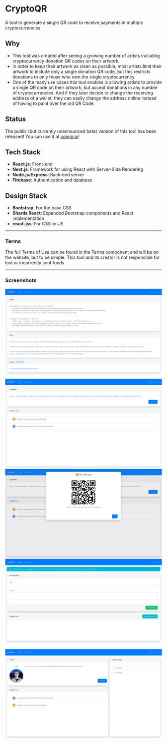 # CryptoQR
A tool to generate a single QR code to receive payments in multiple cryptocurrencies

## Why
* This tool was created after seeing a growing number of artists including cryptocurrency donation QR codes on their artwork.
* In order to keep their artwork as clean as possible, most artists limit their artwork to include only a single donation QR code, but this restricts donations to only those who own the single cryptocurrency.
* One of the many use cases this tool enables is allowing artists to provide a single QR code on their artwork, but accept donations in any number of cryptocurrencies. And if they later decide to change the receiving address of a wallet, they can easily change the address online instead of having to paint over the old QR Code.

## Status
The public (but currently unannounced beta) version of this tool has been released!
You can use it at [coinqr.io](https://coinqr.io)!

## Tech Stack
* **React.js**: Front-end
* **Next.js**: Framework for using React with Server-Side Rendering
* **Node.js**/**Express**: Back-end server
* **Firebase**: Authentication and database

## Design Stack
* **Bootstrap**: For the base CSS
* **Shards React**: Expanded Bootstrap components and React implementation
* **react-jss**: For CSS-in-JS

---

### Terms
The full Terms of Use can be found in the Terms component and will be on the website, but to be simple:
This tool and its creator is not responsible for lost or incorrectly sent funds.

---

### Screenshots
![Home](./screenshots/home.png)
![QR Page](./screenshots/qr-page.png)
![QR Page with open address modal](./screenshots/qr-page-open.png)
![Create Page](./screenshots/create.png)
![Profile Page](./screenshots/profile-page.png)
